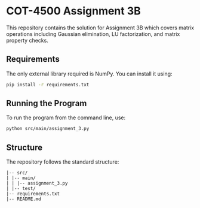 # COT-4500 Assignment 3B

This repository contains the solution for Assignment 3B which covers matrix operations including Gaussian elimination, LU factorization, and matrix property checks.

## Requirements

The only external library required is NumPy. You can install it using:

```bash
pip install -r requirements.txt
```

## Running the Program

To run the program from the command line, use:

```bash
python src/main/assignment_3.py
```

## Structure

The repository follows the standard structure:
```
|-- src/
| |-- main/
| | |-- assignment_3.py
| |-- test/
|-- requirements.txt
|-- README.md
``` 